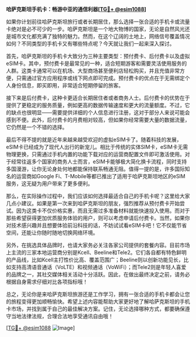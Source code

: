 **哈萨克斯坦手机卡：畅游中亚的通信利器[[TG💪+ @esim1088](https://t.me/s/esim1088)]**

如果你计划前往哈萨克斯坦旅行或者长期居住，那么选择一张合适的手机卡或流量卡绝对是必不可少的一步。哈萨克斯坦是一个地大物博的国家，无论是自然风光还是城市文化都充满了独特的魅力。然而，在这个辽阔的土地上，网络信号覆盖情况如何？不同类型的手机卡又有哪些特点呢？今天就让我们一起来深入探讨。

首先，哈萨克斯坦的手机卡大致分为三种主要类型：预付费卡、后付费卡以及虚拟eSIM卡。其中，预付费卡是最常见的一种，适合短期游客和需要灵活使用服务的人群。这类卡通常可以在机场、大型商场甚至便利店轻松购买，并且充值非常方便，只需通过官方应用程序或线下网点即可完成。预付费卡的优点在于无需绑定个人身份信息，即买即用，非常适合短期停留的旅客。

接下来是后付费卡，这种卡更适合长期居住者或者商务人士。后付费卡的优势在于提供了更稳定的服务质量，例如更高的数据传输速度和更大的流量额度。不过，它的缺点也很明显——需要提供详细的个人信息进行注册，这对于部分人来说可能会感到不便。此外，后付费卡的月费相对较高，但如果你经常需要大量的数据流量，它仍然是一个不错的选择。

最后不得不提的就是近年来越来越受欢迎的虚拟eSIM卡了。随着科技的发展，eSIM卡已经成为了现代人出行的新宠儿。相比于传统的实体SIM卡，eSIM卡无需物理更换，只需通过手机内置的功能下载对应的运营商配置文件即可激活使用。对于经常往返多个国家的商务人士而言，eSIM卡能够极大简化换卡流程，同时支持多国漫游，让你无论身处何地都能保持联系畅通无阻。值得一提的是，许多国际知名的运营商如Google Fi、T-Mobile等都已推出了适用于哈萨克斯坦地区的eSIM服务，这无疑为用户带来了更多便利。

那么，在实际操作过程中，我们应该如何选择最适合自己的手机卡呢？这里给大家几点小建议。如果是第一次来到哈萨克斯坦的朋友，强烈推荐从预付费卡开始尝试。因为这类卡不仅价格实惠，而且无需过多准备材料就能快速投入使用。而对于那些希望获得更加优质服务体验的用户，则可以考虑申请后付费卡。当然，如果你对技术感兴趣并且想要体验前沿科技的话，不妨试试看eSIM卡吧！它不仅能节省空间，还能让你随时随地切换网络环境。

另外，在挑选具体品牌时，也请大家务必关注各家公司提供的套餐内容。目前市场上主流的三家本地运营商分别是Kcell、Beeline和Tele2。它们各自都有特色鲜明的产品线，比如Kcell主打性价比高、覆盖范围广；Beeline则以创新功能见长，比如支持高清语音通话（VoLTE）和视频通话（VoWiFi）；而Tele2则是年轻人喜爱的品牌之一，其社交媒体相关活动十分活跃。因此，在做出最终决定之前，请务必根据自身需求仔细对比各项指标哦！

总之，无论你是来哈萨克斯坦旅游还是工作学习，拥有一张合适的手机卡都会让您的旅程变得更加顺畅愉快。希望上述内容能帮助大家更好地了解哈萨克斯坦的手机卡市场，并找到属于自己的最佳解决方案。记住，无论选择哪种方式，都要确保遵守当地法律法规，合理合法地享受通讯自由哦！

[[TG💪+ @esim1088](https://t.me/s/esim1088) ![Image](https://i.postimg.cc/4NQfJmqS/Snipaste-2025-05-13-00-14-12.png)]